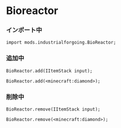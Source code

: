 # Bioreactor

### インポート中

```zenscript
import mods.industrialforgoing.BioReactor;
```

### 追加中

```zenscript
BioReactor.add(IItemStack input);

BioReactor.add(<minecraft:diamond>);
```

### 削除中

```zenscript
BioReactor.remove(IItemStack input);

BioReactor.remove(<minecraft:diamond>);
```